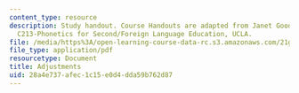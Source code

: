 ```yaml
---
content_type: resource
description: Study handout. Course Handouts are adapted from Janet Goodwin's AP&TESL
  C213-Phonetics for Second/Foreign Language Education, UCLA.
file: /media/https%3A/open-learning-course-data-rc.s3.amazonaws.com/21g-223-listening-speaking-and-pronunciation-fall-2004/28a4e737afec1c15e0d4dda59b762d87_MIT21G_223F04_adjustments.pdf
file_type: application/pdf
resourcetype: Document
title: Adjustments
uid: 28a4e737-afec-1c15-e0d4-dda59b762d87
---
```

